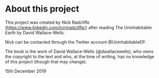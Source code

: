 # About this project

This project was created by Nick Radcliffe (https://www.linkedin.com/in/njradcliffe/) after reading The Uninhabitable Earth by David Wallace-Wells.

Nick can be contacted through the Twitter account @UninhabitableEP.

The book is the work of David Wallace-Wells (@dwallacewells), who owns the copyright to the text and who, at the time of writing, has no knowledge of this project (though that may change).

15th December 2019
